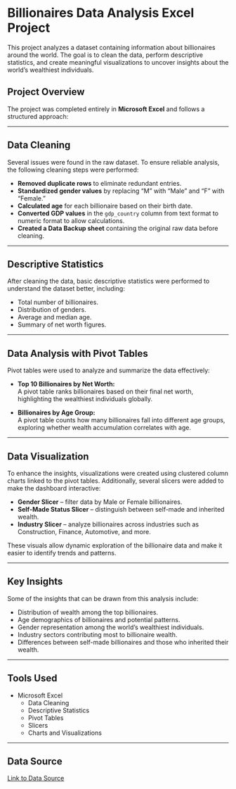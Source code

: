 # Billionaires Data Analysis Excel Project

This project analyzes a dataset containing information about billionaires around the world. The goal is to clean the data, perform descriptive statistics, and create meaningful visualizations to uncover insights about the world’s wealthiest individuals.

## Project Overview

The project was completed entirely in **Microsoft Excel** and follows a structured approach:

---

## Data Cleaning

Several issues were found in the raw dataset. To ensure reliable analysis, the following cleaning steps were performed:

- **Removed duplicate rows** to eliminate redundant entries.
- **Standardized gender values** by replacing “M” with “Male” and “F” with “Female.”
- **Calculated age** for each billionaire based on their birth date.
- **Converted GDP values** in the `gdp_country` column from text format to numeric format to allow calculations.
- **Created a Data Backup sheet** containing the original raw data before cleaning.

---

## Descriptive Statistics

After cleaning the data, basic descriptive statistics were performed to understand the dataset better, including:

- Total number of billionaires.
- Distribution of genders.
- Average and median age.
- Summary of net worth figures.

---

## Data Analysis with Pivot Tables

Pivot tables were used to analyze and summarize the data effectively:

- **Top 10 Billionaires by Net Worth:**  
  A pivot table ranks billionaires based on their final net worth, highlighting the wealthiest individuals globally.

- **Billionaires by Age Group:**  
  A pivot table counts how many billionaires fall into different age groups, exploring whether wealth accumulation correlates with age.

---

## Data Visualization

To enhance the insights, visualizations were created using clustered column charts linked to the pivot tables. Additionally, several slicers were added to make the dashboard interactive:

- **Gender Slicer** – filter data by Male or Female billionaires.
- **Self-Made Status Slicer** – distinguish between self-made and inherited wealth.
- **Industry Slicer** – analyze billionaires across industries such as Construction, Finance, Automotive, and more.

These visuals allow dynamic exploration of the billionaire data and make it easier to identify trends and patterns.

---

## Key Insights

Some of the insights that can be drawn from this analysis include:

- Distribution of wealth among the top billionaires.
- Age demographics of billionaires and potential patterns.
- Gender representation among the world’s wealthiest individuals.
- Industry sectors contributing most to billionaire wealth.
- Differences between self-made billionaires and those who inherited their wealth.

---

## Tools Used

- Microsoft Excel
  - Data Cleaning
  - Descriptive Statistics
  - Pivot Tables
  - Slicers
  - Charts and Visualizations

---

## Data Source

[Link to Data Source](https://careerprinciples.myflodesk.com/it4shpjirr)
